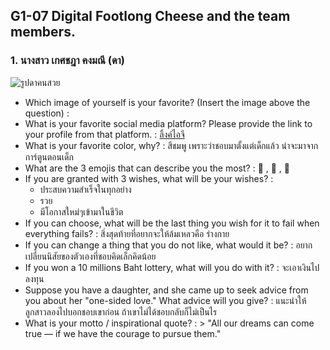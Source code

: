 ## G1-07 Digital Footlong Cheese and the team members.
### 1. นางสาว เกศชฎา คงมณี (ดา)
![รูปดาคนสวย](https://private-user-images.githubusercontent.com/165368123/482053860-3b90ab2e-ad31-4d93-98e3-bbfa3178e1b7.jpg?jwt=eyJ0eXAiOiJKV1QiLCJhbGciOiJIUzI1NiJ9.eyJpc3MiOiJnaXRodWIuY29tIiwiYXVkIjoicmF3LmdpdGh1YnVzZXJjb250ZW50LmNvbSIsImtleSI6ImtleTUiLCJleHAiOjE3NTYyMDQ2NzIsIm5iZiI6MTc1NjIwNDM3MiwicGF0aCI6Ii8xNjUzNjgxMjMvNDgyMDUzODYwLTNiOTBhYjJlLWFkMzEtNGQ5My05OGUzLWJiZmEzMTc4ZTFiNy5qcGc_WC1BbXotQWxnb3JpdGhtPUFXUzQtSE1BQy1TSEEyNTYmWC1BbXotQ3JlZGVudGlhbD1BS0lBVkNPRFlMU0E1M1BRSzRaQSUyRjIwMjUwODI2JTJGdXMtZWFzdC0xJTJGczMlMkZhd3M0X3JlcXVlc3QmWC1BbXotRGF0ZT0yMDI1MDgyNlQxMDMyNTJaJlgtQW16LUV4cGlyZXM9MzAwJlgtQW16LVNpZ25hdHVyZT1iMTFhNDA5ODYxYmM0NjBiYmY1ZTNjNjc5OTA5NGYwOWJiODg3OWMzNmU4OWUyNDRhMDY5OGQ5ODAxNGE4ODEyJlgtQW16LVNpZ25lZEhlYWRlcnM9aG9zdCJ9.57m9NrfD4D8QEsnLDQZElJ6x3wyki796JDm0_2NMuDI)
- Which image of yourself is your favorite? (Insert the image above the question) : 
- What is your favorite social media platform? Please provide the link to your profile from that platform. : [ลิ้งค์ไอจี](https://www.instagram.com/kkedchada?igsh=YXQzbngyMDY5Z2h2&utm_source=qr)
- What is your favorite color, why? : สีชมพู เพราะว่าชอบมาตั้งแต่เด็กแล้ว น่าจะมาจากการ์ตูนตอนเด็ก
- What are the 3 emojis that can describe you the most? : :rabbit: , :hibiscus: , :pink_heart:
- If you are granted with 3 wishes, what will be your wishes? :
  - ประสบความสำเร็จในทุกอย่าง
  - รวย
  - มีโอกาสใหม่ๆเข้ามาในชีวิต
- If you can choose, what will be the last thing you wish for it to fail when everything fails? : สิ่งสุดท้ายที่อยากจะให้ล้มเหลวคือ ร่างกาย
- If you can change a thing that you do not like, what would it be? : อยากเปลี่ยนนิสัยของตัวเองที่ชอบคิดเล็กคิดน้อย
- If you won a 10 millions Baht lottery, what will you do with it? : จะเอาเงินไปลงทุน
- Suppose you have a daughter, and she came up to seek advice from you about her "one-sided love." What advice will you give? : แนะนำให้ลูกสาวลองไปบอกชอบเขาก่อน ถ้าเขาไม่ได้ชอบกลับก็ไม่เป็นไร
- What is your motto / inspirational quote? : > "All our dreams can come true — if we have the courage to pursue them."
